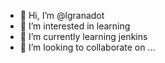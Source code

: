 - 👋 Hi, I’m @lgranadot
- 👀 I’m interested in learning
- 🌱 I’m currently learning jenkins
- 💞️ I’m looking to collaborate on ...

<!---
lgranadot/lgranadot is a ✨ special ✨ repository because its `README.md` (this file) appears on your GitHub profile.
You can click the Preview link to take a look at your changes.
--->
